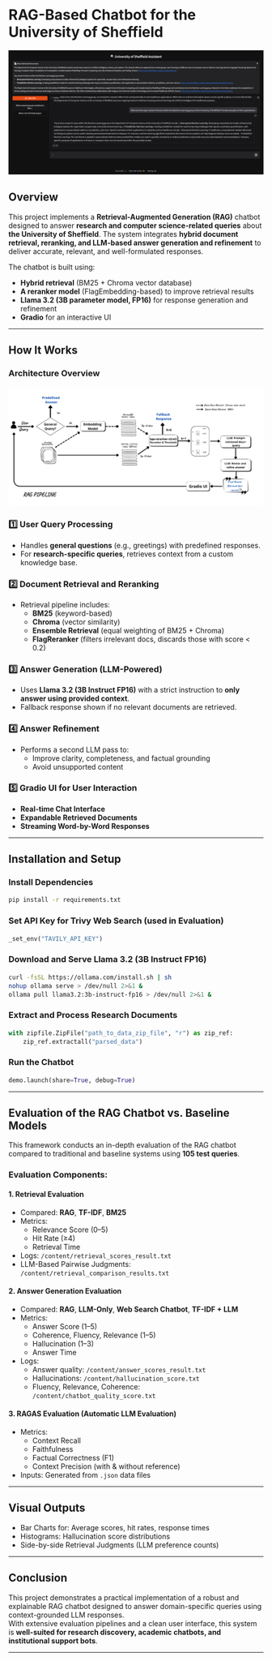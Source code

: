 
# RAG-Based Chatbot for the University of Sheffield

![Chatbot UI](assets/UI.png)



## Overview

This project implements a **Retrieval-Augmented Generation (RAG)** chatbot designed to answer **research and computer science-related queries** about **the University of Sheffield**. The system integrates **hybrid document retrieval, reranking, and LLM-based answer generation and refinement** to deliver accurate, relevant, and well-formulated responses.

The chatbot is built using:
- **Hybrid retrieval** (BM25 + Chroma vector database)  
- **A reranker model** (FlagEmbedding-based) to improve retrieval results  
- **Llama 3.2 (3B parameter model, FP16)** for response generation and refinement  
- **Gradio** for an interactive UI   

---

## How It Works
### Architecture Overview
![Chatbot UI](assets/indepth_diagram.png)

### 1️⃣ User Query Processing
- Handles **general questions** (e.g., greetings) with predefined responses.  
- For **research-specific queries**, retrieves context from a custom knowledge base.

### 2️⃣ Document Retrieval and Reranking
- Retrieval pipeline includes:
  -  **BM25** (keyword-based)
  -  **Chroma** (vector similarity)
  -  **Ensemble Retrieval** (equal weighting of BM25 + Chroma)
  -  **FlagReranker** (filters irrelevant docs, discards those with score < 0.2)

### 3️⃣ Answer Generation (LLM-Powered)
- Uses **Llama 3.2 (3B Instruct FP16)** with a strict instruction to **only answer using provided context**.  
- Fallback response shown if no relevant documents are retrieved.

### 4️⃣ Answer Refinement
- Performs a second LLM pass to:
  - Improve clarity, completeness, and factual grounding
  - Avoid unsupported content

### 5️⃣ Gradio UI for User Interaction
-  **Real-time Chat Interface**
-  **Expandable Retrieved Documents**
-  **Streaming Word-by-Word Responses**

---

## Installation and Setup

### Install Dependencies
```bash
pip install -r requirements.txt
```

### Set API Key for Trivy Web Search (used in Evaluation)
```python
_set_env("TAVILY_API_KEY")
```

### Download and Serve Llama 3.2 (3B Instruct FP16)
```bash
curl -fsSL https://ollama.com/install.sh | sh
nohup ollama serve > /dev/null 2>&1 &
ollama pull llama3.2:3b-instruct-fp16 > /dev/null 2>&1 &
```

### Extract and Process Research Documents
```python
with zipfile.ZipFile("path_to_data_zip_file", "r") as zip_ref:
    zip_ref.extractall("parsed_data")
```

### Run the Chatbot
```python
demo.launch(share=True, debug=True)
```

---

## Evaluation of the RAG Chatbot vs. Baseline Models

This framework conducts an in-depth evaluation of the RAG chatbot compared to traditional and baseline systems using **105 test queries**.

### Evaluation Components:

#### 1. Retrieval Evaluation
- Compared: **RAG**, **TF-IDF**, **BM25**
- Metrics:
  - Relevance Score (0–5)
  - Hit Rate (≥4)
  - Retrieval Time
- Logs: `/content/retrieval_scores_result.txt`
- LLM-Based Pairwise Judgments: `/content/retrieval_comparison_results.txt`

#### 2. Answer Generation Evaluation
- Compared: **RAG**, **LLM-Only**, **Web Search Chatbot**, **TF-IDF + LLM**
- Metrics:
  - Answer Score (1–5)
  - Coherence, Fluency, Relevance (1–5)
  - Hallucination (1–3)
  - Answer Time
- Logs:
  - Answer quality: `/content/answer_scores_result.txt`
  - Hallucinations: `/content/hallucination_score.txt`
  - Fluency, Relevance, Coherence: `/content/chatbot_quality_score.txt`

#### 3. RAGAS Evaluation (Automatic LLM Evaluation)
- Metrics:
  - Context Recall
  - Faithfulness
  - Factual Correctness (F1)
  - Context Precision (with & without reference)
- Inputs: Generated from `.json` data files

---

## Visual Outputs
-  Bar Charts for: Average scores, hit rates, response times
-  Histograms: Hallucination score distributions
-  Side-by-side Retrieval Judgments (LLM preference counts)

---

## Conclusion

This project demonstrates a practical implementation of a robust and explainable RAG chatbot designed to answer domain-specific queries using context-grounded LLM responses.  
With extensive evaluation pipelines and a clean user interface, this system is **well-suited for research discovery, academic chatbots, and institutional support bots**.

---
